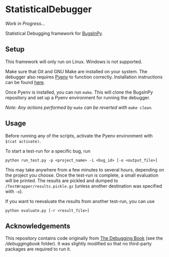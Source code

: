 # StatisticalDebugger

_Work in Progress..._

Statistical Debugging framework for [BugsInPy](https://github.com/soarsmu/BugsInPy).  

## Setup

This framework will only run on Linux. Windows is not supported.

Make sure that Git and GNU Make are installed on your system.
The debugger also requires [Pyenv](https://github.com/pyenv/pyenv) to function correctly. 
Installation instructions can be found [here](https://github.com/pyenv/pyenv-installer).

Once Pyenv is installed, you can run ```make```. This will clone the BugsInPy repository 
and set up a Pyenv environment for running the debugger.

_Note: Any actions performed by ```make``` can be reverted with ```make clean```._

## Usage

Before running any of the scripts, activate the Pyenv environment with ```$(cat activate)```.

To start a test-run for a specific bug, run
```shell
python run_test.py -p <project_name> -i <bug_id> [-o <output_file>] 
```
This may take anywhere from a few minutes to several hours, depending on the project you choose.
Once the test-run is complete, a small evaluation will be printed. The results are pickled and dumped 
to ```/TestWrapper/results.pickle.gz``` (unless another destination was specified with ```-o```). 

If you want to reevaluate the results from another test-run, you can use

```shell
python evaluate.py [-r <result_file>] 
```

## Acknowledgements

This repository contains code originally from [The Debugging Book](https://github.com/uds-se/debuggingbook) (see the 
_/debuggingbook_ folder).
It was slightly modified so that no third-party packages are required to run it.



